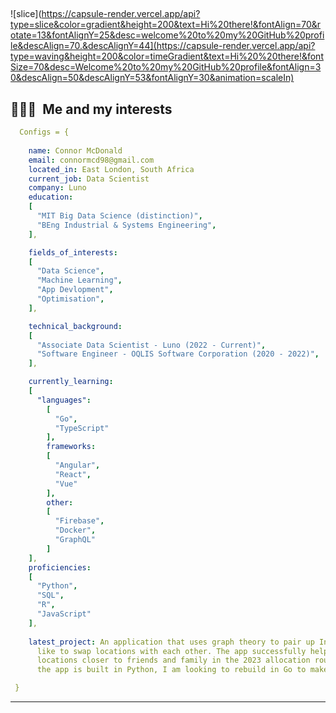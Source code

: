 ## <a id="slice">
![slice](https://capsule-render.vercel.app/api?type=slice&color=gradient&height=200&text=Hi%20there!&fontAlign=70&rotate=13&fontAlignY=25&desc=welcome%20to%20my%20GitHub%20profile&descAlign=70.&descAlignY=44](https://capsule-render.vercel.app/api?type=waving&height=200&color=timeGradient&text=Hi%20%20there!&fontSize=70&desc=Welcome%20to%20my%20GitHub%20profile&fontAlign=30&descAlign=50&descAlignY=53&fontAlignY=30&animation=scaleIn)
  
  
<h2> 👨🏻‍💻 &nbsp;Me and my interests</h2>

```yaml
  Configs = {
  
    name: Connor McDonald
    email: connormcd98@gmail.com
    located_in: East London, South Africa
    current_job: Data Scientist
    company: Luno
    education:
    [
      "MIT Big Data Science (distinction)",
      "BEng Industrial & Systems Engineering",
    ],

    fields_of_interests:
    [
      "Data Science",
      "Machine Learning",
      "App Devlopment",
      "Optimisation",
    ],

    technical_background:
    [
      "Associate Data Scientist - Luno (2022 - Current)",
      "Software Engineer - OQLIS Software Corporation (2020 - 2022)",
    ],

    currently_learning: 
    [
      "languages":
        [
          "Go",
          "TypeScript"
        ],
        frameworks:
        [
          "Angular",
          "React",
          "Vue"
        ],
        other:
        [
          "Firebase",
          "Docker",
          "GraphQL"
        ]
    ],
    proficiencies:
    [
      "Python",
      "SQL",
      "R",
      "JavaScript"
    ],
 
    latest_project: An application that uses graph theory to pair up Intern doctors which would
      like to swap locations with each other. The app successfully helped a number doctors move to
      locations closer to friends and family in the 2023 allocation round. The business logic of
      the app is built in Python, I am looking to rebuild in Go to make it more efficient.

 }
```

---
